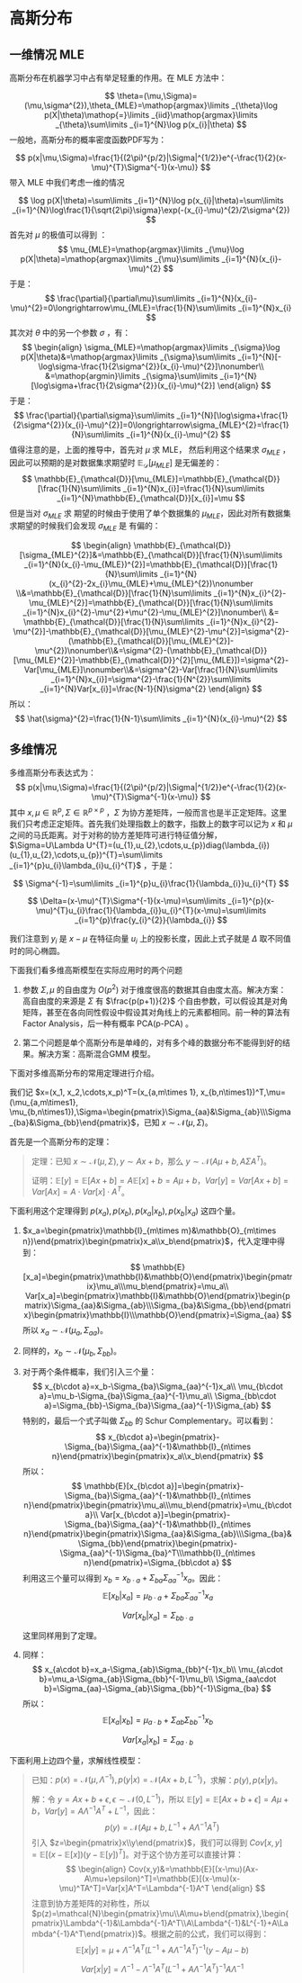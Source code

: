 # 高斯分布

<!-- toc -->

## 一维情况 MLE

高斯分布在机器学习中占有举足轻重的作用。在 MLE 方法中：

$$
\theta=(\mu,\Sigma)=(\mu,\sigma^{2}),\theta_{MLE}=\mathop{argmax}\limits _{\theta}\log p(X|\theta)\mathop{=}\limits _{iid}\mathop{argmax}\limits _{\theta}\sum\limits _{i=1}^{N}\log p(x_{i}|\theta)
$$
一般地，高斯分布的概率密度函数PDF写为：

$$
p(x|\mu,\Sigma)=\frac{1}{(2\pi)^{p/2}|\Sigma|^{1/2}}e^{-\frac{1}{2}(x-\mu)^{T}\Sigma^{-1}(x-\mu)}
$$
带入 MLE 中我们考虑一维的情况

$$
\log p(X|\theta)=\sum\limits _{i=1}^{N}\log p(x_{i}|\theta)=\sum\limits _{i=1}^{N}\log\frac{1}{\sqrt{2\pi}\sigma}\exp(-(x_{i}-\mu)^{2}/2\sigma^{2})
$$
首先对 $\mu$ 的极值可以得到 ：
$$
\mu_{MLE}=\mathop{argmax}\limits _{\mu}\log p(X|\theta)=\mathop{argmax}\limits _{\mu}\sum\limits _{i=1}^{N}(x_{i}-\mu)^{2}
$$
 于是：
$$
\frac{\partial}{\partial\mu}\sum\limits _{i=1}^{N}(x_{i}-\mu)^{2}=0\longrightarrow\mu_{MLE}=\frac{1}{N}\sum\limits _{i=1}^{N}x_{i}
$$
其次对 $\theta$ 中的另一个参数 $\sigma$ ，有：
$$
\begin{align}
\sigma_{MLE}=\mathop{argmax}\limits _{\sigma}\log p(X|\theta)&=\mathop{argmax}\limits _{\sigma}\sum\limits _{i=1}^{N}[-\log\sigma-\frac{1}{2\sigma^{2}}(x_{i}-\mu)^{2}]\nonumber\\
&=\mathop{argmin}\limits _{\sigma}\sum\limits _{i=1}^{N}[\log\sigma+\frac{1}{2\sigma^{2}}(x_{i}-\mu)^{2}]
\end{align}
$$
于是：
$$
\frac{\partial}{\partial\sigma}\sum\limits _{i=1}^{N}[\log\sigma+\frac{1}{2\sigma^{2}}(x_{i}-\mu)^{2}]=0\longrightarrow\sigma_{MLE}^{2}=\frac{1}{N}\sum\limits _{i=1}^{N}(x_{i}-\mu)^{2}
$$
值得注意的是，上面的推导中，首先对 $\mu$ 求 MLE， 然后利用这个结果求 $\sigma_{MLE}$ ，因此可以预期的是对数据集求期望时 $\mathbb{E}_{\mathcal{D}}[\mu_{MLE}]$ 是无偏差的：
$$
\mathbb{E}_{\mathcal{D}}[\mu_{MLE}]=\mathbb{E}_{\mathcal{D}}[\frac{1}{N}\sum\limits _{i=1}^{N}x_{i}]=\frac{1}{N}\sum\limits _{i=1}^{N}\mathbb{E}_{\mathcal{D}}[x_{i}]=\mu
$$
但是当对 $\sigma_{MLE}$ 求 期望的时候由于使用了单个数据集的 $\mu_{MLE}$，因此对所有数据集求期望的时候我们会发现 $\sigma_{MLE}$ 是 有偏的：

$$
\begin{align}
\mathbb{E}_{\mathcal{D}}[\sigma_{MLE}^{2}]&=\mathbb{E}_{\mathcal{D}}[\frac{1}{N}\sum\limits _{i=1}^{N}(x_{i}-\mu_{MLE})^{2}]=\mathbb{E}_{\mathcal{D}}[\frac{1}{N}\sum\limits _{i=1}^{N}(x_{i}^{2}-2x_{i}\mu_{MLE}+\mu_{MLE}^{2})\nonumber
\\&=\mathbb{E}_{\mathcal{D}}[\frac{1}{N}\sum\limits _{i=1}^{N}x_{i}^{2}-\mu_{MLE}^{2}]=\mathbb{E}_{\mathcal{D}}[\frac{1}{N}\sum\limits _{i=1}^{N}x_{i}^{2}-\mu^{2}+\mu^{2}-\mu_{MLE}^{2}]\nonumber\\
&= \mathbb{E}_{\mathcal{D}}[\frac{1}{N}\sum\limits _{i=1}^{N}x_{i}^{2}-\mu^{2}]-\mathbb{E}_{\mathcal{D}}[\mu_{MLE}^{2}-\mu^{2}]=\sigma^{2}-(\mathbb{E}_{\mathcal{D}}[\mu_{MLE}^{2}]-\mu^{2})\nonumber\\&=\sigma^{2}-(\mathbb{E}_{\mathcal{D}}[\mu_{MLE}^{2}]-\mathbb{E}_{\mathcal{D}}^{2}[\mu_{MLE}])=\sigma^{2}-Var[\mu_{MLE}]\nonumber\\&=\sigma^{2}-Var[\frac{1}{N}\sum\limits _{i=1}^{N}x_{i}]=\sigma^{2}-\frac{1}{N^{2}}\sum\limits _{i=1}^{N}Var[x_{i}]=\frac{N-1}{N}\sigma^{2}
\end{align}
$$
所以：
$$
\hat{\sigma}^{2}=\frac{1}{N-1}\sum\limits _{i=1}^{N}(x_{i}-\mu)^{2}
$$


## 多维情况

多维高斯分布表达式为：
$$
p(x|\mu,\Sigma)=\frac{1}{(2\pi)^{p/2}|\Sigma|^{1/2}}e^{-\frac{1}{2}(x-\mu)^{T}\Sigma^{-1}(x-\mu)}
$$
其中 $x,\mu\in\mathbb{R}^{p},\Sigma\in\mathbb{R}^{p\times p}$ ，$\Sigma$ 为协方差矩阵，一般而言也是半正定矩阵。这里我们只考虑正定矩阵。首先我们处理指数上的数字，指数上的数字可以记为 $x$ 和 $\mu$ 之间的马氏距离。对于对称的协方差矩阵可进行特征值分解，$\Sigma=U\Lambda U^{T}=(u_{1},u_{2},\cdots,u_{p})diag(\lambda_{i})(u_{1},u_{2},\cdots,u_{p})^{T}=\sum\limits _{i=1}^{p}u_{i}\lambda_{i}u_{i}^{T}$ ，于是：

$$
\Sigma^{-1}=\sum\limits _{i=1}^{p}u_{i}\frac{1}{\lambda_{i}}u_{i}^{T}
$$

$$
\Delta=(x-\mu)^{T}\Sigma^{-1}(x-\mu)=\sum\limits _{i=1}^{p}(x-\mu)^{T}u_{i}\frac{1}{\lambda_{i}}u_{i}^{T}(x-\mu)=\sum\limits _{i=1}^{p}\frac{y_{i}^{2}}{\lambda_{i}}
$$

我们注意到 $y_{i}$ 是 $x-\mu$ 在特征向量 $u_{i}$ 上的投影长度，因此上式子就是 $\Delta$ 取不同值时的同心椭圆。

下面我们看多维高斯模型在实际应用时的两个问题

1.  参数 $\Sigma,\mu$ 的自由度为 $O(p^{2})$ 对于维度很高的数据其自由度太高。解决方案：高自由度的来源是 $\Sigma$ 有 $\frac{p(p+1)}{2}$ 个自由参数，可以假设其是对角矩阵，甚至在各向同性假设中假设其对角线上的元素都相同。前一种的算法有 Factor Analysis，后一种有概率 PCA(p-PCA) 。

2.  第二个问题是单个高斯分布是单峰的，对有多个峰的数据分布不能得到好的结果。解决方案：高斯混合GMM 模型。

下面对多维高斯分布的常用定理进行介绍。

我们记 $x=(x_1, x_2,\cdots,x_p)^T=(x_{a,m\times 1}, x_{b,n\times1})^T,\mu=(\mu_{a,m\times1}, \mu_{b,n\times1}),\Sigma=\begin{pmatrix}\Sigma_{aa}&\Sigma_{ab}\\\Sigma_{ba}&\Sigma_{bb}\end{pmatrix}$，已知 $x\sim\mathcal{N}(\mu,\Sigma)$。

首先是一个高斯分布的定理：

>   定理：已知 $x\sim\mathcal{N}(\mu,\Sigma), y\sim Ax+b$，那么 $y\sim\mathcal{N}(A\mu+b, A\Sigma A^T)$。
>
>   证明：$\mathbb{E}[y]=\mathbb{E}[Ax+b]=A\mathbb{E}[x]+b=A\mu+b$，$Var[y]=Var[Ax+b]=Var[Ax]=A\cdot Var[x]\cdot A^T$。

下面利用这个定理得到 $p(x_a),p(x_b),p(x_a|x_b),p(x_b|x_a)$ 这四个量。

1. $x_a=\begin{pmatrix}\mathbb{I}_{m\times m}&\mathbb{O}_{m\times n})\end{pmatrix}\begin{pmatrix}x_a\\x_b\end{pmatrix}$，代入定理中得到：
   $$
   \mathbb{E}[x_a]=\begin{pmatrix}\mathbb{I}&\mathbb{O}\end{pmatrix}\begin{pmatrix}\mu_a\\\mu_b\end{pmatrix}=\mu_a\\
   Var[x_a]=\begin{pmatrix}\mathbb{I}&\mathbb{O}\end{pmatrix}\begin{pmatrix}\Sigma_{aa}&\Sigma_{ab}\\\Sigma_{ba}&\Sigma_{bb}\end{pmatrix}\begin{pmatrix}\mathbb{I}\\\mathbb{O}\end{pmatrix}=\Sigma_{aa}
   $$
   所以 $x_a\sim\mathcal{N}(\mu_a,\Sigma_{aa})$。

2. 同样的，$x_b\sim\mathcal{N}(\mu_b,\Sigma_{bb})$。

3. 对于两个条件概率，我们引入三个量：
   $$
   x_{b\cdot a}=x_b-\Sigma_{ba}\Sigma_{aa}^{-1}x_a\\
   \mu_{b\cdot a}=\mu_b-\Sigma_{ba}\Sigma_{aa}^{-1}\mu_a\\
   \Sigma_{bb\cdot a}=\Sigma_{bb}-\Sigma_{ba}\Sigma_{aa}^{-1}\Sigma_{ab}
   $$
   特别的，最后一个式子叫做 $\Sigma_{bb}$ 的 Schur Complementary。可以看到：
   $$
   x_{b\cdot a}=\begin{pmatrix}-\Sigma_{ba}\Sigma_{aa}^{-1}&\mathbb{I}_{n\times n}\end{pmatrix}\begin{pmatrix}x_a\\x_b\end{pmatrix}
   $$
   所以：
   $$
   \mathbb{E}[x_{b\cdot a}]=\begin{pmatrix}-\Sigma_{ba}\Sigma_{aa}^{-1}&\mathbb{I}_{n\times n}\end{pmatrix}\begin{pmatrix}\mu_a\\\mu_b\end{pmatrix}=\mu_{b\cdot a}\\
   Var[x_{b\cdot a}]=\begin{pmatrix}-\Sigma_{ba}\Sigma_{aa}^{-1}&\mathbb{I}_{n\times n}\end{pmatrix}\begin{pmatrix}\Sigma_{aa}&\Sigma_{ab}\\\Sigma_{ba}&\Sigma_{bb}\end{pmatrix}\begin{pmatrix}-\Sigma_{aa}^{-1}\Sigma_{ba}^T\\\mathbb{I}_{n\times n}\end{pmatrix}=\Sigma_{bb\cdot a}
   $$
   利用这三个量可以得到 $x_b=x_{b\cdot a}+\Sigma_{ba}\Sigma_{aa}^{-1}x_a$。因此：
   $$
   \mathbb{E}[x_b|x_a]=\mu_{b\cdot a}+\Sigma_{ba}\Sigma_{aa}^{-1}x_a
   $$

   $$
   Var[x_b|x_a]=\Sigma_{bb\cdot a}
   $$

   这里同样用到了定理。

4. 同样：
   $$
   x_{a\cdot b}=x_a-\Sigma_{ab}\Sigma_{bb}^{-1}x_b\\
   \mu_{a\cdot b}=\mu_a-\Sigma_{ab}\Sigma_{bb}^{-1}\mu_b\\
   \Sigma_{aa\cdot b}=\Sigma_{aa}-\Sigma_{ab}\Sigma_{bb}^{-1}\Sigma_{ba}
   $$
   所以：
   $$
   \mathbb{E}[x_a|x_b]=\mu_{a\cdot b}+\Sigma_{ab}\Sigma_{bb}^{-1}x_b
   $$

   $$
   Var[x_a|x_b]=\Sigma_{aa\cdot b}
   $$

下面利用上边四个量，求解线性模型：

>   已知：$p(x)=\mathcal{N}(\mu,\Lambda^{-1}),p(y|x)=\mathcal{N}(Ax+b,L^{-1})$，求解：$p(y),p(x|y)$。
>
>   解：令 $y=Ax+b+\epsilon,\epsilon\sim\mathcal{N}(0,L^{-1})$，所以 $\mathbb{E}[y]=\mathbb{E}[Ax+b+\epsilon]=A\mu+b$，$Var[y]=A \Lambda^{-1}A^T+L^{-1}$，因此：
>   $$
>   p(y)=\mathcal{N}(A\mu+b,L^{-1}+A\Lambda^{-1}A^T)
>   $$
>   引入 $z=\begin{pmatrix}x\\y\end{pmatrix}$，我们可以得到 $Cov[x,y]=\mathbb{E}[(x-\mathbb{E}[x])(y-\mathbb{E}[y])^T]$。对于这个协方差可以直接计算：
>   $$
>   \begin{align}
>   Cov(x,y)&=\mathbb{E}[(x-\mu)(Ax-A\mu+\epsilon)^T]=\mathbb{E}[(x-\mu)(x-\mu)^TA^T]=Var[x]A^T=\Lambda^{-1}A^T
>   \end{align}
>   $$
>   注意到协方差矩阵的对称性，所以 $p(z)=\mathcal{N}\begin{pmatrix}\mu\\A\mu+b\end{pmatrix},\begin{pmatrix}\Lambda^{-1}&\Lambda^{-1}A^T\\A\Lambda^{-1}&L^{-1}+A\Lambda^{-1}A^T\end{pmatrix})$。根据之前的公式，我们可以得到：
>   $$
>   \mathbb{E}[x|y]=\mu+\Lambda^{-1}A^T(L^{-1}+A\Lambda^{-1}A^T)^{-1}(y-A\mu-b)
>   $$
>
>   $$
>   Var[x|y]=\Lambda^{-1}-\Lambda^{-1}A^T(L^{-1}+A\Lambda^{-1}A^T)^{-1}A\Lambda^{-1}
>   $$













